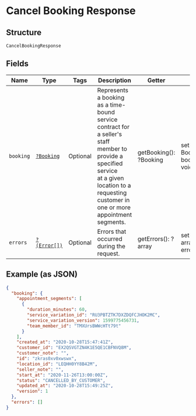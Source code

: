 
# Cancel Booking Response

## Structure

`CancelBookingResponse`

## Fields

| Name | Type | Tags | Description | Getter | Setter |
|  --- | --- | --- | --- | --- | --- |
| `booking` | [`?Booking`](../../doc/models/booking.md) | Optional | Represents a booking as a time-bound service contract for a seller's staff member to provide a specified service<br>at a given location to a requesting customer in one or more appointment segments. | getBooking(): ?Booking | setBooking(?Booking booking): void |
| `errors` | [`?(Error[])`](../../doc/models/error.md) | Optional | Errors that occurred during the request. | getErrors(): ?array | setErrors(?array errors): void |

## Example (as JSON)

```json
{
  "booking": {
    "appointment_segments": [
      {
        "duration_minutes": 60,
        "service_variation_id": "RU3PBTZTK7DXZDQFCJHOK2MC",
        "service_variation_version": 1599775456731,
        "team_member_id": "TMXUrsBWWcHTt79t"
      }
    ],
    "created_at": "2020-10-28T15:47:41Z",
    "customer_id": "EX2QSVGTZN4K1E5QE1CBFNVQ8M",
    "customer_note": "",
    "id": "zkras0xv0xwswx",
    "location_id": "LEQHH0YY8B42M",
    "seller_note": "",
    "start_at": "2020-11-26T13:00:00Z",
    "status": "CANCELLED_BY_CUSTOMER",
    "updated_at": "2020-10-28T15:49:25Z",
    "version": 1
  },
  "errors": []
}
```

